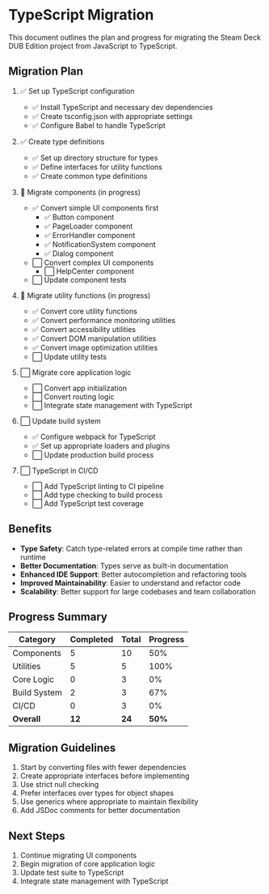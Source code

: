 # TypeScript Migration

This document outlines the plan and progress for migrating the Steam Deck DUB Edition project from JavaScript to TypeScript.

## Migration Plan

1. ✅ Set up TypeScript configuration
   - ✅ Install TypeScript and necessary dev dependencies
   - ✅ Create tsconfig.json with appropriate settings
   - ✅ Configure Babel to handle TypeScript

2. ✅ Create type definitions
   - ✅ Set up directory structure for types
   - ✅ Define interfaces for utility functions
   - ✅ Create common type definitions

3. 🔄 Migrate components (in progress)
   - ✅ Convert simple UI components first
     - ✅ Button component
     - ✅ PageLoader component
     - ✅ ErrorHandler component
     - ✅ NotificationSystem component
     - ✅ Dialog component
   - ⬜ Convert complex UI components
     - ⬜ HelpCenter component
   - ⬜ Update component tests

4. 🔄 Migrate utility functions (in progress)
   - ✅ Convert core utility functions
   - ✅ Convert performance monitoring utilities
   - ✅ Convert accessibility utilities
   - ✅ Convert DOM manipulation utilities
   - ✅ Convert image optimization utilities
   - ⬜ Update utility tests

5. ⬜ Migrate core application logic
   - ⬜ Convert app initialization
   - ⬜ Convert routing logic
   - ⬜ Integrate state management with TypeScript

6. ⬜ Update build system
   - ✅ Configure webpack for TypeScript
   - ✅ Set up appropriate loaders and plugins
   - ⬜ Update production build process

7. ⬜ TypeScript in CI/CD
   - ⬜ Add TypeScript linting to CI pipeline
   - ⬜ Add type checking to build process
   - ⬜ Add TypeScript test coverage

## Benefits

- **Type Safety**: Catch type-related errors at compile time rather than runtime
- **Better Documentation**: Types serve as built-in documentation
- **Enhanced IDE Support**: Better autocompletion and refactoring tools
- **Improved Maintainability**: Easier to understand and refactor code
- **Scalability**: Better support for large codebases and team collaboration

## Progress Summary

| Category | Completed | Total | Progress |
|----------|-----------|-------|----------|
| Components | 5 | 10 | 50% |
| Utilities | 5 | 5 | 100% |
| Core Logic | 0 | 3 | 0% |
| Build System | 2 | 3 | 67% |
| CI/CD | 0 | 3 | 0% |
| **Overall** | **12** | **24** | **50%** |

## Migration Guidelines

1. Start by converting files with fewer dependencies
2. Create appropriate interfaces before implementing
3. Use strict null checking
4. Prefer interfaces over types for object shapes
5. Use generics where appropriate to maintain flexibility
6. Add JSDoc comments for better documentation

## Next Steps

1. Continue migrating UI components
2. Begin migration of core application logic
3. Update test suite to TypeScript
4. Integrate state management with TypeScript 